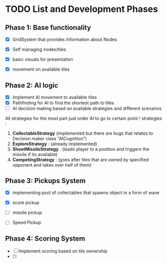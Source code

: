 # TODO List and Development Phases
## Phase 1: Base functionality
- [x]  GridSystem that provides information about Nodes
- [x]  Self managing nodes/tiles
- [x]   basic visuals for presentation    
- [x]  movement on available tiles



## Phase 2: AI logic
- [x] Implement AI movement to available tiles 
- [x] Pathfinding for AI to find the shortest path to tiles 
- [ ] AI decision making based on available strategies and different scenarios

All strategies for the most part just order AI to go to certain point !
strategies :
1. **CollectableStrategy** (implemented but there are bugs that relates to Decision maker class "AICognition")
2. **ExploreStrategy** : (already implemented)
3. **ShootMissileStrategy** : (leads player to a position and triggers the missile if its available)
4. **CompetingStrategy** : (goes after tiles that are owned by specified opponent and takes over half of them)

## Phase 3: Pickups System
- [X] implementing pool of collectables that spawns object in a form of wave
- [X] score pickup
- [ ] missile pickup
- [ ] Speed Pickup 


## Phase 4: Scoring System
- [ ] Implement scoring based on tile ownership
- [ ] 
